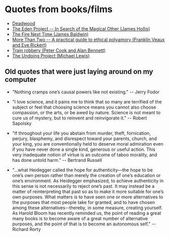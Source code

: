 # Quotes from books/films

- [Deadwood](./deadwood.md)
- [The Eden Project -- In Search of the Magical Other (James Hollis)](./eden_project.md)
- [The Fire Next Time (James Baldwin)](./fire_next_time.md)
- [More Than Two -- A practical guide to ethical polyamory (Franklin Veaux and Eve Rickert)](./more_than_two.md)
- [Train robbery (Peter Cook and Alan Bennett)](./train_robbery.md)
- [The Undoing Project (Michael Lewis)](./undoing_project.md)

## Old quotes that were just laying around on my computer


- "Nothing cramps one’s causal powers like not existing." -- Jerry Fodor

- "I love science, and it pains me to think that so many are terrified of the subject or feel that choosing science means you cannot also choose compassion, or the arts, or be awed by nature. Science is not meant to cure us of mystery, but to reinvent and reinvigorate it." -- Robert Sapolsky

- "If throughout your life you abstain from murder, theft, fornication, perjury, blasphemy, and disrespect toward your parents, church, and your king, you are conventionally held to deserve moral admiration even if you have never done a single kind, generous or useful action. This very inadequate notion of virtue is an outcome of taboo morality, and has done untold harm." -- Bertrand Russell

- "...what Heidegger called the hope for authenticity—the hope to be one’s own person rather than merely the creation of one’s education or one’s environment. As Heidegger emphasized, to achieve authenticity in this sense is not necessarily to reject one’s past. It may instead be a matter of reinterpreting that past so as to make it more suitable for one’s own purposes. What matters is to have seen one or more alternatives to the purposes that most people take for granted, and to have chosen among these alternatives--thereby, in some measure, creating yourself. As Harold Bloom has recently reminded us, the point of reading a great many books is to become aware of a great number of alternative purposes, and the point of that is to become an autonomous self." -- Richard Rorty